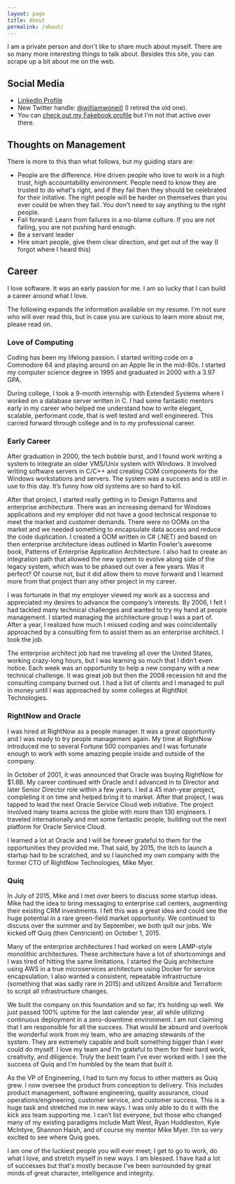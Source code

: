 ```yaml
---
layout: page
title: About 
permalink: /about/
---
```


I am a private person and don't like to share much about myself. There are so many more interesting things to talk about. 
Besides this site, you can scrape up a bit about me on the web.

## Social Media
* [LinkedIn Profile](https://www.linkedin.com/in/willliamoneill/)
* New Twitter handle: [@williamwoneill](https://twitter.com/williamwoneill) (I retired the old one).
* You can [check out my Fakebook profile](https://www.facebook.com/williamwoneill) but I'm not that active over there.

## Thoughts on Management
There is more to this than what follows, but my guiding stars are:
* People are the difference. Hire driven people who love to work in a high trust, high accountability environment. People need to know they
are trusted to do what's right, and if they fail then they should be celebrated for their initative. The right
people will be harder on themselves than you ever could be when they fail. You don't need to say anything to the *right* people.
* Fail forward: Learn from failures in a no-blame culture. If you are not failing, you are not pushing hard enough.
* Be a servant leader
* Hire smart people, give them clear direction, and get out of the way (I forgot where I heard this)



## Career
I love software. It was an early passion for me. I am so lucky that I can
build a career around what I love.

The following expands the information available on my resume. I'm not sure
who will ever read this, but in case you are curious to learn more about me, please read on.

### Love of Computing
Coding has been my lifelong passion. I started writing code on a Commodore 64 and playing around on an Apple IIe in the mid-80s.
I started my computer science degree in 1995 and graduated in 2000 with a 3.97 GPA.

During college, I took a 9-month internship with Extended Systems where I worked on a database server written in C. I had some fantastic mentors early in my career who helped me understand how to write elegant, scalable, performant code, that is well tested and well engineered. This carried forward through college and in to my professional career.

### Early Career
After graduation in 2000, the tech bubble burst, and I found work writing a system to integrate an older VMS/Unix system with Windows. It involved writing software servers in C/C++ and creating COM components for the Windows workstations and servers. The system was a success and is still in use to this day. It’s funny how old systems are so hard to kill.

After that project, I started really getting in to Design Patterns and enterprise architecture. There was an increasing demand for Windows applications and my employer did not have a good technical response to meet the market and customer demands. There were no OOMs on the market and we needed something to encapsulate data access and reduce the code duplication. I created a OOM written in C# (.NET) and based on then enterprise architecture ideas outlined in Martin Fowler’s awesome book, Patterns of Enterprise Application Architecture. I also had to create an integration path that allowed the new system to evolve along side of the legacy system, which was to be phased out over a few years. Was it perfect? Of course not, but it did allow them to move forward and I learned more from that project than any other project in my career.

I was fortunate in that my employer viewed my work as a success and appreciated my desires to advance the company’s interests. By 2006, I felt I had tackled many technical challenges and wanted to try my hand at people management. I started managing the architecture group I was a part of. After a year, I realized how much I missed coding and was coincidentally approached by a consulting firm to assist them as an enterprise architect. I took the job.

The enterprise architect job had me traveling all over the United States, working crazy-long hours, but I was learning so much that I didn’t even notice. Each week was an opportunity to help a new company with a new technical challenge. It was great job but then the 2008 recession hit and the consulting company burned out. I had a list of clients and I managed to pull in money until I was approached by some colleges at RightNot Technologies.

### RightNow and Oracle
I was hired at RightNow as a people manager. It was a great opportunity and I was ready to try people management again. My time at RightNow introduced me to several Fortune 500 companies and I was fortunate enough to work with some amazing people inside and outside of the company. 

In October of 2001, it was announced that Oracle was buying RightNow for $1.8B. My career continued with Oracle and I advanced in to Director and later Senior Director role within a few years. I led a 45 man-year project, completing it on time and helped bring it to market. After that project, I was tapped to lead the next Oracle Service Cloud web initiative. The project involved many teams across the globe with more than 130 engineers. I traveled internationally and met some fantastic people, building out the next platform for Oracle Service Cloud.

I learned a lot at Oracle and I will be forever grateful to them for the opportunities they provided me. That said, by 2015, the itch to launch a startup had to be scratched, and so I launched my own company with the former CTO of RightNow Technologies, Mike Myer.

### Quiq
In July of 2015, Mike and I met over beers to discuss some startup ideas. Mike had the idea to bring messaging to enterprise call centers, augmenting their existing CRM investments. I felt this was a great idea and could see the huge potential in a rare green-field market opportunity. We continued to discuss over the summer and by September, we both quit our jobs. We kicked off Quiq (then Centricient) on October 1, 2015. 

Many of the enterprise architectures I had worked on were LAMP-style monolithic architectures. These architecture have a lot of shortcomings and I was tired of hitting the same limitations. I started the Quiq architecture using AWS in a true microservices architecture using Docker for service encapsulation. I also wanted a consistent, repeatable infrastructure (something that was sadly rare in 2015) and utilized Ansible and Terraform to script all infrastructure changes. 
 
We built the company on this foundation and so far, it’s holding up well. We just passed 100% uptime for the last calendar year, all while utilizing continuous deployment in a zero-downtime environment. I am not claiming that I am responsible for all the success. That would be absurd and overlook the wonderful work from my team, who are amazing stewards of the system. They are extremely capable and built something bigger than I ever could do myself. I love my team and I’m grateful to them for their hard work, creativity, and diligence. Truly the best team I’ve ever worked with. I see the success of Quiq and I’m humbled by the team that built it.

As the VP of Engineering, I had to turn my focus to other matters as Quiq grew. I now oversee the product from conception to delivery. This includes product management, software engineering, quality assurance, cloud operations/engineering, customer service, and customer success. This is a huge task and stretched me in new ways. I was only able to do it with the kick ass team supporting me. I can’t list everyone, but those who changed many of my existing paradigms include Matt West, Ryan Huddleston, Kyle McIntyre, Shannon Haish, and of course my mentor Mike Myer. I’m so very excited to see where Quiq goes. 

I am one of the luckiest people you will ever meet; I get to go to work, do what I love, and stretch myself in new ways. I am blessed.
I have had a lot of successes but that's mostly because I've been surrounded by 
great minds of great character, intelligence and integrity. 
